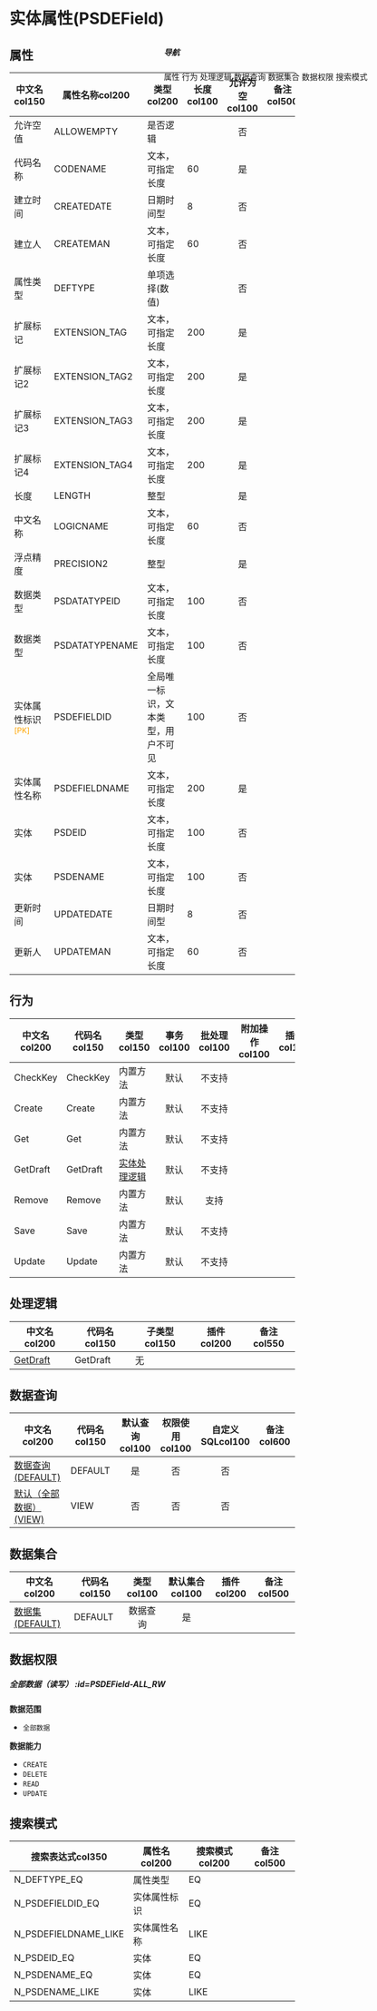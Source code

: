 # 实体属性(PSDEField)  <!-- {docsify-ignore-all} -->


## 属性
|    中文名col150 | 属性名称col200           | 类型col200     | 长度col100    |允许为空col100    |  备注col500  |
| --------   |------------| -----  | -----  | :----: | -------- |
|允许空值|ALLOWEMPTY|是否逻辑||否||
|代码名称|CODENAME|文本，可指定长度|60|是||
|建立时间|CREATEDATE|日期时间型|8|否||
|建立人|CREATEMAN|文本，可指定长度|60|否||
|属性类型|DEFTYPE|单项选择(数值)||否||
|扩展标记|EXTENSION_TAG|文本，可指定长度|200|是||
|扩展标记2|EXTENSION_TAG2|文本，可指定长度|200|是||
|扩展标记3|EXTENSION_TAG3|文本，可指定长度|200|是||
|扩展标记4|EXTENSION_TAG4|文本，可指定长度|200|是||
|长度|LENGTH|整型||是||
|中文名称|LOGICNAME|文本，可指定长度|60|否||
|浮点精度|PRECISION2|整型||是||
|数据类型|PSDATATYPEID|文本，可指定长度|100|否||
|数据类型|PSDATATYPENAME|文本，可指定长度|100|否||
|实体属性标识<sup class="footnote-symbol"><font color=orange>[PK]</font></sup>|PSDEFIELDID|全局唯一标识，文本类型，用户不可见|100|否||
|实体属性名称|PSDEFIELDNAME|文本，可指定长度|200|是||
|实体|PSDEID|文本，可指定长度|100|否||
|实体|PSDENAME|文本，可指定长度|100|否||
|更新时间|UPDATEDATE|日期时间型|8|否||
|更新人|UPDATEMAN|文本，可指定长度|60|否||


## 行为
| 中文名col200    | 代码名col150    | 类型col150    | 事务col100   | 批处理col100   | 附加操作col100  | 插件col150    |  备注col300  |
| -------- |---------- |----------- |:----:|:----:|---------| ----- | ----- |
|CheckKey|CheckKey|内置方法|默认|不支持||||
|Create|Create|内置方法|默认|不支持||||
|Get|Get|内置方法|默认|不支持||||
|GetDraft|GetDraft|[实体处理逻辑](module/extension/PSDEField/logic/GetDraft "GetDraft")|默认|不支持||||
|Remove|Remove|内置方法|默认|支持||||
|Save|Save|内置方法|默认|不支持||||
|Update|Update|内置方法|默认|不支持||||

## 处理逻辑
| 中文名col200    | 代码名col150    | 子类型col150    | 插件col200    |  备注col550  |
| -------- |---------- |----------- |------------|----------|
|[GetDraft](module/extension/PSDEField/logic/GetDraft)|GetDraft|无|||

## 数据查询
| 中文名col200    | 代码名col150    | 默认查询col100 | 权限使用col100 | 自定义SQLcol100 |  备注col600|
| --------  | --------   | :----:  |:----:  | :----:  |----- |
|[数据查询(DEFAULT)](module/extension/PSDEField/query/Default)|DEFAULT|是|否 |否 ||
|[默认（全部数据）(VIEW)](module/extension/PSDEField/query/View)|VIEW|否|否 |否 ||

## 数据集合
| 中文名col200  | 代码名col150  | 类型col100 | 默认集合col100 |   插件col200|   备注col500|
| --------  | --------   | :----:   | :----:   | ----- |----- |
|[数据集(DEFAULT)](module/extension/PSDEField/dataset/Default)|DEFAULT|数据查询|是|||

## 数据权限

##### 全部数据（读写） :id=PSDEField-ALL_RW

<p class="panel-title"><b>数据范围</b></p>

* `全部数据`

<p class="panel-title"><b>数据能力</b></p>

* `CREATE`
* `DELETE`
* `READ`
* `UPDATE`




## 搜索模式
|   搜索表达式col350   |    属性名col200    |    搜索模式col200        |备注col500  |
| -------- |------------|------------|------|
|N_DEFTYPE_EQ|属性类型|EQ||
|N_PSDEFIELDID_EQ|实体属性标识|EQ||
|N_PSDEFIELDNAME_LIKE|实体属性名称|LIKE||
|N_PSDEID_EQ|实体|EQ||
|N_PSDENAME_EQ|实体|EQ||
|N_PSDENAME_LIKE|实体|LIKE||

<div style="display: block; overflow: hidden; position: fixed; top: 140px; right: 100px;">

##### 导航
<el-anchor >
<el-anchor-link :href="`#/module/extension/PSDEField?id=属性`">
  属性
</el-anchor-link>
<el-anchor-link :href="`#/module/extension/PSDEField?id=行为`">
  行为
</el-anchor-link>
<el-anchor-link :href="`#/module/extension/PSDEField?id=处理逻辑`">
  处理逻辑
</el-anchor-link>
<el-anchor-link :href="`#/module/extension/PSDEField?id=数据查询`">
  数据查询
</el-anchor-link>
<el-anchor-link :href="`#/module/extension/PSDEField?id=数据集合`">
  数据集合
</el-anchor-link>
<el-anchor-link :href="`#/module/extension/PSDEField?id=数据权限`">
  数据权限
</el-anchor-link>
<el-anchor-link :href="`#/module/extension/PSDEField?id=搜索模式`">
  搜索模式
</el-anchor-link>
</el-anchor>
</div>

<script>
 const { createApp } = Vue
  createApp({
    data() {
      return {



      }
    },
    methods: {
    }
  }).use(ElementPlus).mount('#app')
</script>